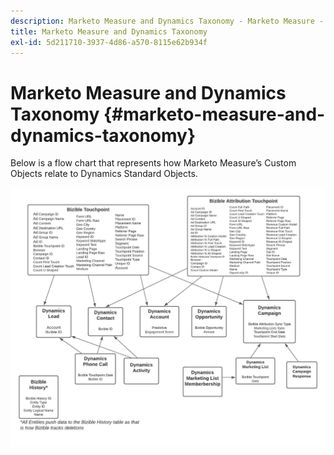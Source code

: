 ```yaml
---
description: Marketo Measure and Dynamics Taxonomy - Marketo Measure - Product Documentation
title: Marketo Measure and Dynamics Taxonomy
exl-id: 5d211710-3937-4d86-a570-8115e62b934f
---
```

# Marketo Measure and Dynamics Taxonomy {#marketo-measure-and-dynamics-taxonomy}

Below is a flow chart that represents how Marketo Measure’s Custom Objects relate to Dynamics Standard Objects.<p>

![](assets/bizible-and-dynamics-taxonomy-1.png)
